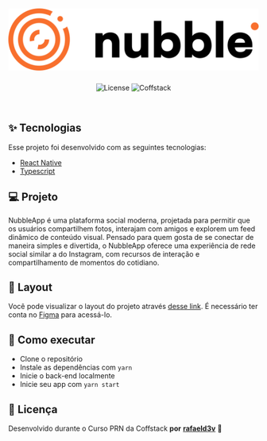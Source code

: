 <h1 align="center">
  <img alt="Nubble" title="Nubble" src="./assets/logo-horizontal-black.svg" />
</h1>

<p align="center">
  <img alt="License" src="./assets/thumbnail.svg">

 <img src="https://img.shields.io/static/v1?label=Coffstack&message=ReactNative&color=F86F2D&labelColor=000000" alt="Coffstack" />
</p>

<br>

## ✨ Tecnologias

Esse projeto foi desenvolvido com as seguintes tecnologias:

- [React Native](https://reactnative.dev/)
- [Typescript](https://www.typescriptlang.org/)

## 💻 Projeto

NubbleApp é uma plataforma social moderna, projetada para permitir que os usuários compartilhem fotos, interajam com amigos e explorem um feed dinâmico de conteúdo visual. Pensado para quem gosta de se conectar de maneira simples e divertida, o NubbleApp oferece uma experiência de rede social similar a do Instagram, com recursos de interação e compartilhamento de momentos do cotidiano.

## 🔖 Layout

Você pode visualizar o layout do projeto através [desse link](https://www.figma.com). É necessário ter conta no [Figma](http://figma.com/) para acessá-lo.

## 🚀 Como executar

- Clone o repositório
- Instale as dependências com `yarn`
- Inicie o back-end localmente
- Inicie seu app com `yarn start`

## 📄 Licença

Desenvolvido durante o Curso PRN da Coffstack **por** [**rafaeld3v**](https://www.linkedin.com/in/rafaeld3v/) 🤖
